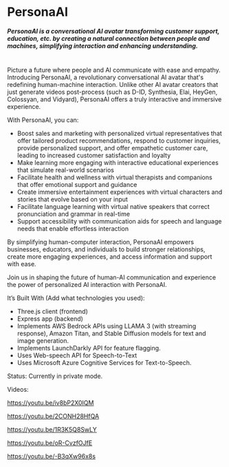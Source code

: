 # PersonaAI 
**_PersonaAI is a conversational AI avatar transforming customer support, education, etc. by creating a natural connection between people and machines, simplifying interaction and enhancing understanding._**

#
Picture a future where people and AI communicate with ease and empathy. Introducing PersonaAI, a revolutionary conversational AI avatar that's redefining human-machine interaction. Unlike other AI avatar creators that just generate videos post-process (such as D-ID, Synthesia, Elai, HeyGen, Colossyan, and Vidyard), PersonaAI offers a truly interactive and immersive experience.

With PersonaAI, you can:
- Boost sales and marketing with personalized virtual representatives that offer tailored product recommendations, respond to customer inquiries, provide personalized support, and offer empathetic customer care, leading to increased customer satisfaction and loyalty
- Make learning more engaging with interactive educational experiences that simulate real-world scenarios
- Facilitate health and wellness with virtual therapists and companions that offer emotional support and guidance
- Create immersive entertainment experiences with virtual characters and stories that evolve based on your input
- Facilitate language learning with virtual native speakers that correct pronunciation and grammar in real-time
- Support accessibility with communication aids for speech and language needs that enable effortless interaction

By simplifying human-computer interaction, PersonaAI empowers businesses, educators, and individuals to build stronger relationships, create more engaging experiences, and access information and support with ease. 

Join us in shaping the future of human-AI communication and experience the power of personalized AI interaction with PersonaAI.

It’s Built With (Add what technologies you used):
- Three.js client (frontend)
- Express app (backend)
- Implements AWS Bedrock APIs using LLAMA 3 (with streaming response), Amazon Titan, and Stable Diffusion models for text and image generation.
- Implements LaunchDarkly API for feature flagging.
- Uses Web-speech API for Speech-to-Text
- Uses Microsoft Azure Cognitive Services for Text-to-Speech.



Status: Currently in private mode. 

Videos:

https://youtu.be/iv8bP2X0IQM

https://youtu.be/2CONH28HfQA

https://youtu.be/1R3K5Q8SwLY

https://youtu.be/oR-CvzfOJfE

https://youtu.be/-B3qXw96x8s

